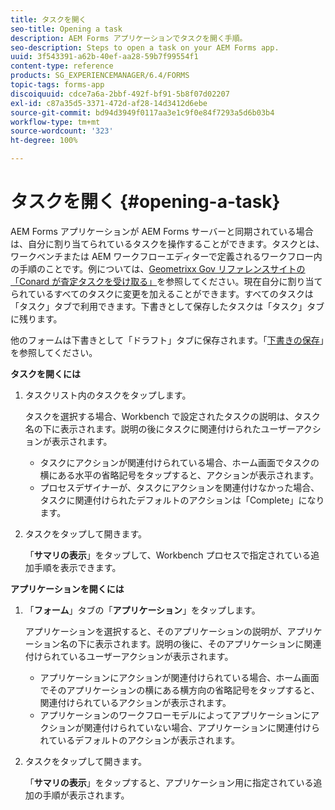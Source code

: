 ```yaml
---
title: タスクを開く
seo-title: Opening a task
description: AEM Forms アプリケーションでタスクを開く手順。
seo-description: Steps to open a task on your AEM Forms app.
uuid: 3f543391-a62b-40ef-aa28-59b7f99554f1
content-type: reference
products: SG_EXPERIENCEMANAGER/6.4/FORMS
topic-tags: forms-app
discoiquuid: cdce7a6a-2bbf-492f-bf91-5b8f07d02207
exl-id: c87a35d5-3371-472d-af28-14d3412d6ebe
source-git-commit: bd94d3949f0117aa3e1c9f0e84f7293a5d6b03b4
workflow-type: tm+mt
source-wordcount: '323'
ht-degree: 100%

---
```


# タスクを開く {#opening-a-task}

AEM Forms アプリケーションが AEM Forms サーバーと同期されている場合は、自分に割り当てられているタスクを操作することができます。タスクとは、ワークベンチまたは AEM ワークフローエディターで定義されるワークフロー内の手順のことです。例については、[Geometrixx Gov リファレンスサイトの「Conard が査定タスクを受け取る」](/help/forms/using/gov-reference-site-walkthrough.md#conard-assessment-task)を参照してください。現在自分に割り当てられているすべてのタスクに変更を加えることができます。すべてのタスクは「タスク」タブで利用できます。下書きとして保存したタスクは「タスク」タブに残ります。

他のフォームは下書きとして「ドラフト」タブに保存されます。「[下書きの保存](/help/forms/using/save-as-draft.md)」を参照してください。

**タスクを開くには**

1. タスクリスト内のタスクをタップします。

   タスクを選択する場合、Workbench で設定されたタスクの説明は、タスク名の下に表示されます。説明の後にタスクに関連付けられたユーザーアクションが表示されます。

   * タスクにアクションが関連付けられている場合、ホーム画面でタスクの横にある水平の省略記号をタップすると、アクションが表示されます。
   * プロセスデザイナーが、タスクにアクションを関連付けなかった場合、タスクに関連付けられたデフォルトのアクションは「Complete」になります。

1. タスクをタップして開きます。

   「**サマリの表示**」をタップして、Workbench プロセスで指定されている追加手順を表示できます。

**アプリケーションを開くには**

1. 「**フォーム**」タブの「**アプリケーション**」をタップします。

   アプリケーションを選択すると、そのアプリケーションの説明が、アプリケーション名の下に表示されます。説明の後に、そのアプリケーションに関連付けられているユーザーアクションが表示されます。

   * アプリケーションにアクションが関連付けられている場合、ホーム画面でそのアプリケーションの横にある横方向の省略記号をタップすると、関連付けられているアクションが表示されます。
   * アプリケーションのワークフローモデルによってアプリケーションにアクションが関連付けられていない場合、アプリケーションに関連付けられているデフォルトのアクションが表示されます。

1. タスクをタップして開きます。

   「**サマリの表示**」をタップすると、アプリケーション用に指定されている追加の手順が表示されます。
